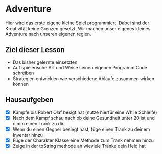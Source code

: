 # Adventure
Hier wird das erste eigene kleine Spiel programmiert. Dabei sind der Kreativität keine Grenzen gesetzt. Wir machen unser eigenes kleines Adventure nach unseren eigenen reglen. 

## Ziel dieser Lesson

* Das bisher gelernte einsetzten
* Auf spielerische Art und Weise seinen eigenen Programm Code schreiben
* Strategien entwicklen wie verschiedene Abläufe zusammen wirken können

## Hausaufgeben
* [x] Kämpfe bis Robert Olaf besigt hat (nutze hierfür eine While Schleife)
* [x] Nach dem Kampf schau nach ob deine Gesundheit unter 20 ist und nimm einen Trank zu dir
* [x] Wenn du einen Gegner besiegt hast, füge einen Trank zu deinem Inventar hinzu
* [x] Füge der Charakter Klasse eine Methode zum Trank nehmen hinzu
* [x] Zeige in der toString methode an wieviele Tränke dein Held hat
